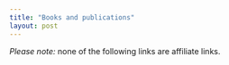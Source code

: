 ```yaml
---
title: "Books and publications"
layout: post
---
```


*Please note:* none of the following links are affiliate links.
